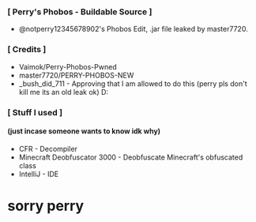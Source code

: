 ### [ Perry's Phobos - Buildable Source ]
- @notperry12345678902's Phobos Edit, .jar file leaked by master7720.
### [ Credits ]
- Vaimok/Perry-Phobos-Pwned
- master7720/PERRY-PHOBOS-NEW
- _bush_did_711 - Approving that I am allowed to do this (perry pls don't kill me its an old leak ok) D:
### [ Stuff I used ]
#### (just incase someone wants to know idk why)
- CFR - Decompiler
- Minecraft Deobfuscator 3000 - Deobfuscate Minecraft's obfuscated class
- IntelliJ - IDE
# sorry perry
